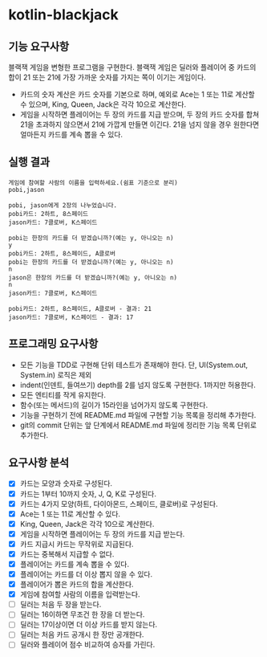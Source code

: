 # kotlin-blackjack

## 기능 요구사항
블랙잭 게임을 변형한 프로그램을 구현한다. 블랙잭 게임은 딜러와 플레이어 중 카드의 합이 21 또는 21에 가장 가까운 숫자를 가지는 쪽이 이기는 게임이다.
- 카드의 숫자 계산은 카드 숫자를 기본으로 하며, 예외로 Ace는 1 또는 11로 계산할 수 있으며, King, Queen, Jack은 각각 10으로 계산한다.
- 게임을 시작하면 플레이어는 두 장의 카드를 지급 받으며, 두 장의 카드 숫자를 합쳐 21을 초과하지 않으면서 21에 가깝게 만들면 이긴다. 21을 넘지 않을 경우 원한다면 얼마든지 카드를 계속 뽑을 수 있다.

## 실행 결과
```
게임에 참여할 사람의 이름을 입력하세요.(쉼표 기준으로 분리)
pobi,jason

pobi, jason에게 2장의 나누었습니다.
pobi카드: 2하트, 8스페이드
jason카드: 7클로버, K스페이드

pobi는 한장의 카드를 더 받겠습니까?(예는 y, 아니오는 n)
y
pobi카드: 2하트, 8스페이드, A클로버
pobi는 한장의 카드를 더 받겠습니까?(예는 y, 아니오는 n)
n
jason은 한장의 카드를 더 받겠습니까?(예는 y, 아니오는 n)
n
jason카드: 7클로버, K스페이드

pobi카드: 2하트, 8스페이드, A클로버 - 결과: 21
jason카드: 7클로버, K스페이드 - 결과: 17
```

## 프로그래밍 요구사항
- 모든 기능을 TDD로 구현해 단위 테스트가 존재해야 한다. 단, UI(System.out, System.in) 로직은 제외
- indent(인덴트, 들여쓰기) depth를 2를 넘지 않도록 구현한다. 1까지만 허용한다.
- 모든 엔티티를 작게 유지한다.
- 함수(또는 메서드)의 길이가 15라인을 넘어가지 않도록 구현한다.
- 기능을 구현하기 전에 README.md 파일에 구현할 기능 목록을 정리해 추가한다.
- git의 commit 단위는 앞 단계에서 README.md 파일에 정리한 기능 목록 단위로 추가한다.

## 요구사항 분석
- [x] 카드는 모양과 숫자로 구성된다.
- [x] 카드는 1부터 10까지 숫자, J, Q, K로 구성된다.
- [x] 카드는 4가지 모양(하트, 다이아몬드, 스페이드, 클로버)로 구성된다.
- [x] Ace는 1 또는 11로 계산할 수 있다.
- [x] King, Queen, Jack은 각각 10으로 계산한다.
- [x] 게임을 시작하면 플레이어는 두 장의 카드를 지급 받는다.
- [x] 카드 지급시 카드는 무작위로 지급된다.
- [x] 카드는 중복해서 지급할 수 없다.
- [x] 플레이어는 카드를 계속 뽑을 수 있다.
- [x] 플레이어는 카드를 더 이상 뽑지 않을 수 있다.
- [x] 플레이어가 뽑은 카드의 합을 계산한다.
- [x] 게임에 참여할 사람의 이름을 입력받는다.
- [ ] 딜러는 처음 두 장을 받는다.
- [ ] 딜러는 16이하면 무조건 한 장을 더 받는다.
- [ ] 딜러는 17이상이면 더 이상 카드를 받지 않는다.
- [ ] 딜러는 처음 카드 공개시 한 장만 공개한다.
- [ ] 딜러와 플레이어 점수 비교하여 승자를 가린다.